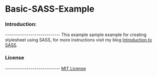 Basic-SASS-Example
==================

<h3>Introduction:</h3>
----------------------------
This example sample example for creating stylesheet using SASS, for more instructions visit my blog <a target='_blank' href='http://omaraljaber.wordpress.com/2012/11/29/introduction-to-sass/'>Introduction to SASS</a>.

<h3>License</h3>
----------------------------
<a href="http://opensource.org/licenses/mit-license.php" target='_blank'>MIT License</a>

